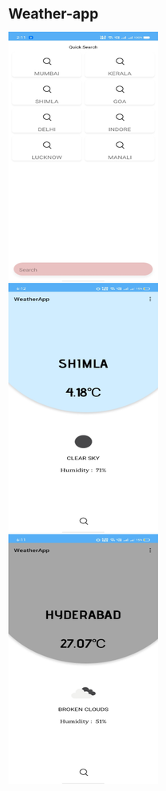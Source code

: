 # Weather-app
<img src="Screenshot_2020-12-02-14-11-27-22_eb67b9be0354f260a59ed5aa787eeec4[1].jpg" width=300 height=500/>
<img src="Screenshot_2020-11-20-18-12-34-28_eb67b9be0354f260a59ed5aa787eeec4[1].jpg" width=300 height=500/>
<img src="Screenshot_2020-11-20-18-11-57-37_eb67b9be0354f260a59ed5aa787eeec4[1].jpg" width=300 height=500/>

